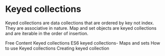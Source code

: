 # Keyed collections

Keyed collections are data collections that are ordered by key not index. They are associative in nature. Map and set objects are keyed collections and are iterable in the order of insertion.

<ResourceGroupTitle>Free Content</ResourceGroupTitle>
<BadgeLink colorScheme='yellow' badgeText='Read' href='https://developer.mozilla.org/en-US/docs/Web/JavaScript/Guide/Keyed_collections'>Keyed collections</BadgeLink>
<BadgeLink colorScheme='yellow' badgeText='Read' href='https://blog.logrocket.com/es6-keyed-collections-maps-and-sets/'>ES6 keyed collections- Maps and sets</BadgeLink>
<BadgeLink colorScheme='yellow' badgeText='Read' href='https://www.freecodecamp.org/news/how-to-use-javascript-collections-map-and-set/'>How to use Keyed collections</BadgeLink>
<BadgeLink badgeText='Watch' href='https://youtu.be/4UqSqF4foy4'>Creating keyed collection</BadgeLink>